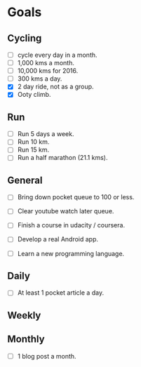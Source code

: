 # Goals

## Cycling
- [ ] cycle every day in a month.
- [ ] 1,000 kms a month.
- [ ] 10,000 kms for 2016.
- [ ] 300 kms a day.
- [x] 2 day ride, not as a group.
- [x] Ooty climb.

## Run
- [ ] Run 5 days a week.
- [ ] Run 10 km.
- [ ] Run 15 km.
- [ ] Run a half marathon (21.1 kms).

## General
- [ ] Bring down pocket queue to 100 or less.
- [ ] Clear youtube watch later queue.
- [ ] Finish a course in udacity / coursera.
- [ ] Develop a real Android app.
- [ ] Learn a new programming language.


## Daily
- [ ] At least 1 pocket article a day.

## Weekly

## Monthly
- [ ] 1 blog post a month.
